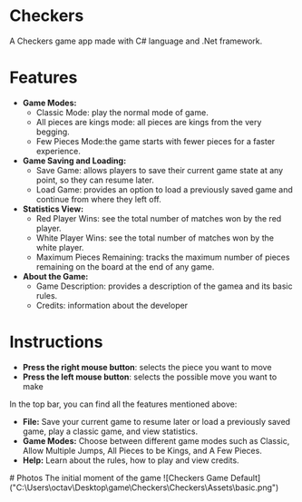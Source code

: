  
# Checkers
A Checkers game app made with C# language and .Net framework.

# Features
<ul>
  <li>
    <strong>Game Modes:</strong> 
    <ul>
       <li>
         Classic Mode:  play the normal mode of game.
       </li>
      <li>All pieces are kings mode: all pieces are kings from the very begging.
      </li>
      <li>Few Pieces Mode:the game starts with fewer pieces for a faster experience. </li>
    </ul>
  </li>
  <li>
    <strong>Game Saving and Loading:</strong> 
    <ul>
      <li>Save Game: allows players to save their current game state at any point, so they can resume later.</li>
      <li>Load Game: provides an option to load a previously saved game and continue from where they left off.</li>
    </ul>
  </li>
  <li>
    <strong>Statistics View:</strong> 
    <ul>
      <li>Red Player Wins: see the total number of matches won by the red player.</li>
      <li>White Player Wins: see the total number of matches won by the white player.</li>
      <li>Maximum Pieces Remaining: tracks the maximum number of pieces remaining on the board at the end of any game.</li>
    </ul>
  </li>
  <li>
    <strong>About the Game:</strong>
    <ul>
      <li>Game Description: provides a description of the gamea and its basic rules.</li>
      <li>Credits: information about the developer</li>
   </ul>
  </li>
</ul>


# Instructions

<ul>
  <li>
    <strong>Press the right mouse button</strong>: selects the piece you want to move
  </li>
  <li>
    <strong>Press the left mouse button</strong>: selects the possible move you want to make
  </li>
</ul>
<p>In the top bar, you can find all the features mentioned above:</p>
<ul>
  <li><strong>File:</strong> Save your current game to resume later or load a previously saved game, play a classic game, and view statistics.</li>
  <li><strong>Game Modes:</strong> Choose between different game modes such as Classic, Allow Multiple Jumps, All Pieces to be Kings, and A Few Pieces.</li>
  <li><strong>Help:</strong> Learn about the rules, how to play and view credits.</li>
</ul>
 # Photos
 The initial moment of the game 
 ![Checkers Game Default]("C:\Users\octav\Desktop\game\Checkers\Checkers\Assets\basic.png")

